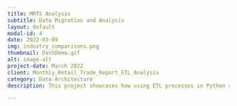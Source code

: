 ```yaml
---
title: MRTS Analysis
subtitle: Data Migration and Analysis
layout: default
modal-id: 4
date: 2022-03-09
img: industry_comparisons.png
thumbnail: DashDemo.gif
alt: image-alt
project-date: March 2022
client: Monthly_Retail_Trade_Report_ETL_Analysis
category: Data Architecture
description: This project showcases how using ETL processes in Python and SQL help identify and predict spending trends.

---
```

